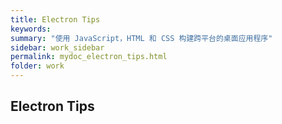 ```yaml
---
title: Electron Tips
keywords:
summary: "使用 JavaScript，HTML 和 CSS 构建跨平台的桌面应用程序"
sidebar: work_sidebar
permalink: mydoc_electron_tips.html
folder: work
---
```


## Electron Tips